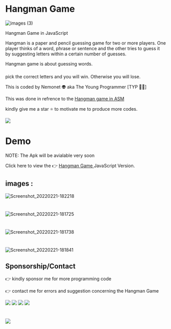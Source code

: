 # Hangman Game
![images (3)](https://user-images.githubusercontent.com/79866006/154966374-b5d2eedf-b9b8-4c92-ab93-6ede364056f2.jpeg)

Hangman Game in JavaScript

Hangman is a paper and pencil guessing game for two or more players. One player thinks of a word, phrase or sentence and the other tries to guess it by suggesting letters within a certain number of guesses.

Hangman game is about guessing words. 

### 

pick the correct letters and you will win.
Otherwise you will lose.

 This is coded by Nemonet 👽 aka The Young Programmer [TYP 👨‍💻] 

This was done in refrence to the <a href="https://github.com/The-Young-Programmer/Hangman-_-ASM" target="_blank"> Hangman game in ASM</a>

kindly give me a star ⭐ to motivate me to produce more codes.

<a href="https://github.com/The-Young-Programmer"/><img src="https://img.shields.io/badge/GitHub-100000?style=for-the-badge&logo=github&logoColor=white"/></a>


# Demo

NOTE: The Apk will be avialable very soon 

Click here to view the 👉 <a href="https://the-young-programmer.github.io/Hangman-Game/" target="_blank">Hangman Game </a> JavaScript Version.


## images :


![Screenshot_20220221-182218](https://user-images.githubusercontent.com/79866006/155002314-068f7c78-0f6d-4d42-8bf6-856ca945227d.jpg)


# 
![Screenshot_20220221-181725](https://user-images.githubusercontent.com/79866006/155002345-eee56bd1-8e20-461b-b89b-6347908055ba.jpg)


# 
![Screenshot_20220221-181738](https://user-images.githubusercontent.com/79866006/155002375-901006a4-310f-4746-bd1e-3161edd29955.jpg)


# 
![Screenshot_20220221-181841](https://user-images.githubusercontent.com/79866006/155002397-7152fabf-fe94-42b4-a2ea-77cc01a1a55f.jpg)



## Sponsorship/Contact

👉 kindly sponsor me for more programming code 

👉 contact me for errors and suggestion concerning the Hangman Game


 <a href="mailto:the.young.programmer.team@gmail.com"/><img src="https://img.shields.io/badge/Gmail-D14836?style=for-the-badge&logo=gmail&logoColor=white"/></a>
<a href="https://www.instagram.com/t_nemonet"/><img src="https://img.shields.io/badge/Instagram-E4405F?style=for-the-badge&logo=instagram&logoColor=white"/></a>
<a href="https://twitter.com/tnemonet"/><img src="https://img.shields.io/badge/Twitter-1DA1F2?style=for-the-badge&logo=twitter&logoColor=white"/></a>
<a href="https://the-young-programmer.github.io/The-Young-Programmer/"/><img src="https://img.shields.io/badge/website-000000?style=for-the-badge&logo=About.me&logoColor=white"/></a>

# 
<a href="mailto:the.young.programmer.team@gmail.com"/><img src="https://az743702.vo.msecnd.net/cdn/kofi2.png?v=0"/></a>




 
